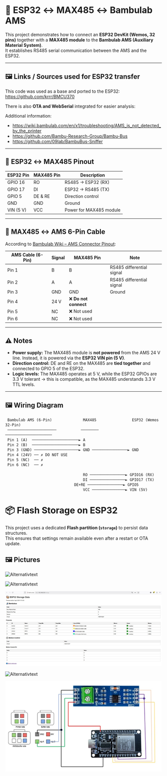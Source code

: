  
# 📡 ESP32 ↔ MAX485 ↔ Bambulab AMS

This project demonstrates how to connect an **ESP32 DevKit (Wemos, 32 pins)** together with a **MAX485 module** to the **Bambulab AMS (Auxiliary Material System)**.  
It establishes RS485 serial communication between the AMS and the ESP32.

---

## 🖼️ Links / Sources used for ESP32 transfer

This code was used as a base and ported to the ESP32:  
https://github.com/krrr/BMCU370

There is also **OTA and WebSerial** integrated for easier analysis:  

Additional information:  

- https://wiki.bambulab.com/en/x1/troubleshooting/AMS_is_not_detected_by_the_printer  
- https://github.com/Bambu-Research-Group/Bambu-Bus  
- https://github.com/09lab/BambuBus-Sniffer  

---

## 🔌 ESP32 ↔ MAX485 Pinout

| ESP32 Pin | MAX485 Pin | Description              |
|-----------|------------|--------------------------|
| GPIO 16   | RO         | RS485 → ESP32 (RX)       |
| GPIO 17   | DI         | ESP32 → RS485 (TX)       |
| GPIO 5    | DE & RE    | Direction control        |
| GND       | GND        | Ground                   |
| VIN (5 V) | VCC        | Power for MAX485 module  |

---

## 🔌 MAX485 ↔ AMS 6-Pin Cable

According to [Bambulab Wiki – AMS Connector Pinout](https://wiki.bambulab.com/en/x1/troubleshooting/AMS_is_not_detected_by_the_printer):

| AMS Cable (6-Pin) | Signal | MAX485 Pin | Note                           |
|-------------------|--------|------------|--------------------------------|
| Pin 1             | B      | B          | RS485 differential signal      |
| Pin 2             | A      | A          | RS485 differential signal      |
| Pin 3             | GND    | GND        | Ground                         |
| Pin 4             | 24 V   | ❌ **Do not connect** |
| Pin 5             | NC     | ❌ Not used              |
| Pin 6             | NC     | ❌ Not used              |

---

## ⚠️ Notes

- **Power supply:** The MAX485 module is **not powered** from the AMS 24 V line. Instead, it is powered via the **ESP32 VIN pin (5 V)**.  
- **Direction control:** DE and RE on the MAX485 are **tied together** and connected to GPIO 5 of the ESP32.  
- **Logic levels:** The MAX485 operates at 5 V, while the ESP32 GPIOs are 3.3 V tolerant → this is compatible, as the MAX485 understands 3.3 V TTL levels.  

---

## 🖼️ Wiring Diagram

```text
 Bambulab AMS (6-Pin)              MAX485                ESP32 (Wemos 32-Pin)
 ──────────────────────           ────────              ─────────────────────
 Pin 1 (A)  ─────────────────────► A
 Pin 2 (B)  ─────────────────────► B
 Pin 3 (GND) ────────────────────► GND ────────────────► GND
 Pin 4 (24V) ── ✗ DO NOT USE
 Pin 5 (NC)  ── ✗
 Pin 6 (NC)  ── ✗

                                   RO ────────────────► GPIO16 (RX)
                                   DI ────────────────► GPIO17 (TX)
                               DE+RE ────────────────► GPIO5
                                   VCC ───────────────► VIN (5V)

```

# 📦 Flash Storage on ESP32

This project uses a dedicated **Flash partition (`storage`)** to persist data structures.  
This ensures that settings remain available even after a restart or OTA update.


## 🖼️ Pictures

![Alternativtext](images/ams.jpg)

![Alternativtext](images/second_ams.jpg)

![Alternativtext](images/webinterface.jpg)

![Alternativtext](images/webserial.jpg)

![Alternativtext](images/wiring.jpg)



